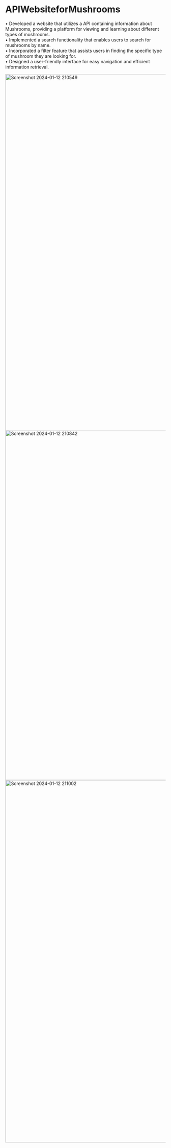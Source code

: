 # APIWebsiteforMushrooms

• Developed a website that utilizes a API containing information about Mushrooms, providing a platform for viewing and learning about different types of mushrooms.
<br>• Implemented a search functionality that enables users to search for mushrooms by name.
<br>• Incorporated a filter feature that assists users in finding the specific type of mushroom they are looking for.
<br>• Designed a user-friendly interface for easy navigation and efficient information retrieval.

<img width="1116" alt="Screenshot 2024-01-12 210549" src="https://github.com/YashrajsinhChauhan/APIWebsiteforMushrooms/assets/90960084/4767ae6e-a6ec-4f7d-b436-09530d715f41">
<img width="1097" alt="Screenshot 2024-01-12 210842" src="https://github.com/YashrajsinhChauhan/APIWebsiteforMushrooms/assets/90960084/26707246-4c6e-4a2c-9c2f-af3bff58c9e3">
<img width="1136" alt="Screenshot 2024-01-12 211002" src="https://github.com/YashrajsinhChauhan/APIWebsiteforMushrooms/assets/90960084/937b771c-55bb-4b77-87d4-8eec0f0b8a30">
